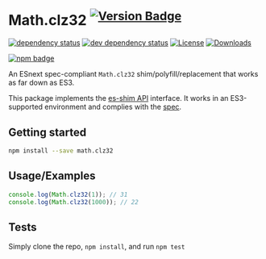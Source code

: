 # Math.clz32 <sup>[![Version Badge][npm-version-svg]][package-url]</sup>

[![dependency status][deps-svg]][deps-url]
[![dev dependency status][dev-deps-svg]][dev-deps-url]
[![License][license-image]][license-url]
[![Downloads][downloads-image]][downloads-url]

[![npm badge][npm-badge-png]][package-url]

An ESnext spec-compliant `Math.clz32` shim/polyfill/replacement that works as far down as ES3.

This package implements the [es-shim API](https://github.com/es-shims/api) interface. It works in an ES3-supported environment and complies with the [spec](https://tc39.es/ecma262/#sec-map-objects).

## Getting started

```sh
npm install --save math.clz32
```

## Usage/Examples

```js
console.log(Math.clz32(1)); // 31
console.log(Math.clz32(1000)); // 22
```

## Tests
Simply clone the repo, `npm install`, and run `npm test`

[package-url]: https://npmjs.org/package/es-shims/math.clz32
[npm-version-svg]: https://versionbadg.es/es-shims/math.clz32.svg
[deps-svg]: https://david-dm.org/es-shims/math.clz32.svg
[deps-url]: https://david-dm.org/es-shims/math.clz32
[dev-deps-svg]: https://david-dm.org/es-shims/math.clz32/dev-status.svg
[dev-deps-url]: https://david-dm.org/es-shims/math.clz32#info=devDependencies
[npm-badge-png]: https://nodei.co/npm/es-shims/math.clz32.png?downloads=true&stars=true
[license-image]: https://img.shields.io/npm/l/es-shims/math.clz32.svg
[license-url]: LICENSE
[downloads-image]: https://img.shields.io/npm/dm/es-shims/math.clz32.svg
[downloads-url]: https://npm-stat.com/charts.html?package=es-shims/math.clz32
